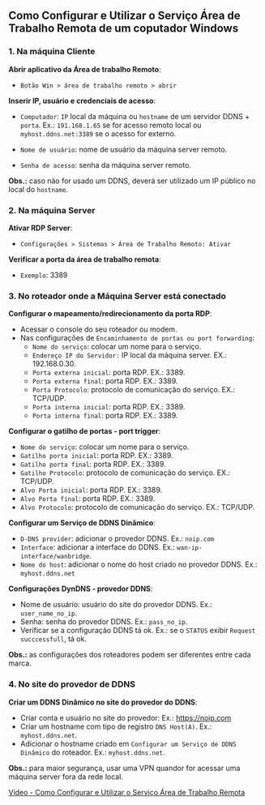 ## Como Configurar e Utilizar o Serviço Área de Trabalho Remota de um coputador Windows

### 1. Na máquina Cliente

**Abrir aplicativo da Área de trabalho Remoto**:  
- `Botão Win > área de trabalho remoto > abrir`  

**Inserir IP, usuário e credenciais de acesso**:  
- `Computador`: `IP` local da máquina ou `hostname` de um servidor DDNS + `porta`. Ex.: `191.168.1.65` se for acesso remoto local ou `myhost.ddns.net:3389` se o acesso for externo.  

- `Nome de usuário`: nome de usuário da máquina server remoto.  

- `Senha de acesso`: senha da máquina server remoto.  

**Obs.:** caso não for usado um DDNS, deverá ser utilizado um IP público no local do `hostname`.  

### 2. Na máquina Server

**Ativar RDP Server**:  
- `Configurações > Sistemas > Área de Trabalho Remoto: Ativar`  

**Verificar a porta da área de trabalho remota**:  
- `Exemplo`: 3389  

### 3. No roteador onde a Máquina Server está conectado  

**Configurar o mapeamento/redirecionamento da porta RDP**:  
- Acessar o console do seu roteador ou modem.  
- Nas configurações de `Encaminhamento de portas ou port forwarding`:  
  - `Nome do serviço`: colocar um nome para o serviço.  
  - `Endereço IP do Servidor:`  IP local da máquina server. EX.: 192.168.0.30.  
  - `Porta externa inicial`: porta RDP. EX.: 3389.  
  - `Porta externa final`: porta RDP. EX.: 3389.  
  - `Porta Protocolo`: protocolo de comunicação do serviço. EX.: TCP/UDP.  
  - `Porta interna inicial`: porta RDP. EX.: 3389.  
  - `Porta interna final`: porta RDP. EX.: 3389.  

**Configurar o gatilho de portas - port trigger**:  
  - `Nome do serviço`: colocar um nome para o serviço.  
  - `Gatilho porta inicial`: porta RDP. EX.: 3389.  
  - `Gatilho porta final`: porta RDP. EX.: 3389.  
  - `Gatilho Protocolo`: protocolo de comunicação do serviço. EX.: TCP/UDP.  
  - `Alvo Porta inicial`: porta RDP. EX.: 3389.  
  - `Alvo Porta final`: porta RDP. EX.: 3389.  
  - `Alvo Protocolo`: protocolo de comunicação do serviço. EX.: TCP/UDP.  

**Configurar um Serviço de DDNS Dinâmico**:  
- `D-DNS provider`: adicionar o provedor DDNS. Ex.: `noip.com`  
- `Interface`: adicionar a interface do DDNS. Ex.: `wan-ip-interface/wanbridge`.  
- `Nome do host`: adicionar o nome do host criado no provedor DDNS. Ex.: `myhost.ddns.net`  

**Configurações DynDNS - provedor DDNS**:  
- Nome de usuário: usuário do site do provedor DDNS. Ex.: `user_name_no_ip`.  
- Senha: senha do provedor DDNS. Ex.: `pass_no_ip`.  
- Verificar se a configuração DDNS tá ok. Ex.: se o `STATUS` exibir `Request succcessfull`, tá ok.  

**Obs.:** as configurações dos roteadores podem ser diferentes entre cada marca.  

### 4. No site do provedor de DDNS

**Criar um DDNS Dinâmico no site do provedor do DDNS**:  
- Criar conta e usuário no site do provedor: Ex.: https://noip.com  
- Criar um hostname com tipo de registro `DNS Host(A)`.  Ex.: `myhost.ddns.net`.  
- Adicionar o hostname criado em  `Configurar um Serviço de DDNS Dinâmico` do roteador.  Ex.: `myhost.ddns.net`.  

**Obs.:** para maior segurança, usar uma VPN quandor for acessar uma máquina server fora da rede local.  

[Vídeo - Como Configurar e Utilizar o Serviço Área de Trabalho Remota](https://www.youtube.com/watch?v=S_MNVoyD8UI)  
